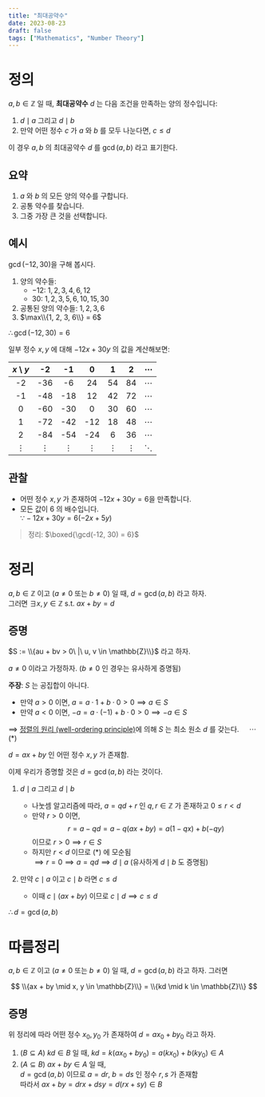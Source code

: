 ```yaml
---
title: "최대공약수"
date: 2023-08-23
draft: false
tags: ["Mathematics", "Number Theory"]
---
```


# 정의

$a, b \in \mathbb{Z}$&nbsp;일 때, **최대공약수** $d$&nbsp;는 다음 조건을 만족하는 양의 정수입니다:

1. $d \mid a$ 그리고 $d \mid b$
2. 만약 어떤 정수 $c$&nbsp;가 $a$&nbsp;와 $b$&nbsp;를 모두 나눈다면, $c \leq d$

이 경우 $a, b$&nbsp;의 최대공약수 $d$&nbsp;를 $\gcd(a, b)$&nbsp;라고 표기한다.


## 요약

1. $a$&nbsp;와 $b$&nbsp;의 모든 양의 약수를 구합니다.
2. 공통 약수를 찾습니다.
3. 그중 가장 큰 것을 선택합니다.

## 예시

$\gcd(-12, 30)$을 구해 봅시다.

1. 양의 약수들:
   - $-12$: $1, 2, 3, 4, 6, 12$
   - $30$: $1, 2, 3, 5, 6, 10, 15, 30$
2. 공통된 양의 약수들: $1, 2, 3, 6$
3. $\max\\{1, 2, 3, 6\\} = 6$

$\therefore \gcd(-12, 30) = 6$

일부 정수 $x, y$&nbsp;에 대해 $-12x + 30y$&nbsp;의 값을 계산해보면:

|  $x$ \\ $y$ |     -2   |     -1   |      0   |      1   |      2   | $\cdots$ |
|:-----------:|:--------:|:--------:|:--------:|:--------:|:--------:|:--------:|
|      -2     |    -36   |     -6   |     24   |     54   |     84   | $\cdots$ |
|      -1     |    -48   |    -18   |     12   |     42   |     72   | $\cdots$ |
|       0     |    -60   |    -30   |      0   |     30   |     60   | $\cdots$ |
|       1     |    -72   |    -42   |    -12   |     18   |     48   | $\cdots$ |
|       2     |    -84   |    -54   |    -24   |      6   |     36   | $\cdots$ |
|   $\vdots$  | $\vdots$ | $\vdots$ | $\vdots$ | $\vdots$ | $\vdots$ | $\ddots$ |

## 관찰

- 어떤 정수 $x, y$&nbsp;가 존재하여 $-12x + 30y = 6$을 만족합니다.
- 모든 값이 $6$&nbsp;의 배수입니다.  
  $\because -12x + 30y = 6(-2x + 5y)$

> 정리: $\boxed{\gcd(-12, 30) = 6}$

# 정리

$a, b \in \mathbb{Z}$&nbsp;이고 $(a \neq 0 \text{ 또는 } b \neq 0)$&nbsp;일 때, $d = \gcd(a, b)$&nbsp;라고 하자.  
그러면 $\exists x, y \in \mathbb{Z}$ s.t. $ax + by = d$

## 증명

$S := \\{au + bv > 0\ |\ u, v \in \mathbb{Z}\\}$&nbsp;라고 하자.

$a \neq 0$&nbsp;이라고 가정하자. ($b \neq 0$&nbsp;인 경우는 유사하게 증명됨)

**주장**: $S$&nbsp;는 공집합이 아니다.

- 만약 $a > 0$&nbsp;이면, $a = a \cdot 1 + b \cdot 0 > 0 \implies a \in S$
- 만약 $a < 0$&nbsp;이면, $-a = a \cdot (-1) + b \cdot 0 > 0 \implies -a \in S$

$\implies$ [정렬의 원리 (well-ordering principle)](/posts/number-theory/1/#정렬-원리)에 의해 $S$&nbsp;는 최소 원소 $d$&nbsp;를 갖는다. $\quad \cdots (\ast)$

$d = ax + by$&nbsp;인 어떤 정수 $x, y$&nbsp;가 존재함.

이제 우리가 증명할 것은 $d = \gcd(a, b)$&nbsp;라는 것이다.

1. $d \mid a$ 그리고 $d \mid b$
   - 나눗셈 알고리즘에 따라, $a = qd + r$&nbsp;인 $q, r \in \mathbb{Z}$&nbsp;가 존재하고 $0 \le r < d$
   - 만약 $r > 0$&nbsp;이면, 
   $$
   r = a - qd = a - q(ax + by) = a(1 - qx) + b(-qy)
   $$
   이므로 $r > 0 \implies r \in S$
   - 하지만 $r < d$&nbsp;이므로 $(\ast)$&nbsp;에 모순됨  
     $\implies r = 0 \implies a = qd \implies d \mid a$ (유사하게 $d \mid b$&nbsp;도 증명됨)

2. 만약 $c \mid a$&nbsp;이고 $c \mid b$&nbsp;라면 $c \le d$
   - 이때 $c \mid (ax + by)$&nbsp;이므로 $c \mid d \implies c \le d$

$\therefore d = \gcd(a, b)$

# 따름정리

$a, b \in \mathbb{Z}$&nbsp;이고 $(a \neq 0 \text{ 또는 } b \neq 0)$&nbsp;일 때, $d = \gcd(a, b)$&nbsp;라고 하자. 그러면

$$
\\{ax + by \mid x, y \in \mathbb{Z}\\} = \\{kd \mid k \in \mathbb{Z}\\}
$$

## 증명

위 정리에 따라 어떤 정수 $x_0, y_0$&nbsp;가 존재하여 $d = ax_0 + by_0$&nbsp;라고 하자.

1. $(B \subseteq A)$ $kd \in B$&nbsp;일 때, $kd = k(ax_0 + by_0) = a(kx_0) + b(ky_0) \in A$
2. $(A \subseteq B)$ $ax + by \in A$&nbsp;일 때,  
   $d = \gcd(a, b)$&nbsp;이므로 $a = dr$, $b = ds$&nbsp;인 정수 $r, s$&nbsp;가 존재함  
   따라서 $ax + by = drx + dsy = d(rx + sy) \in B$
